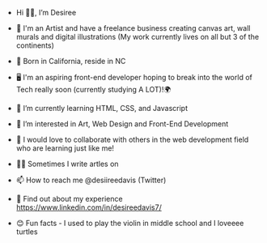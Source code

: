 -  Hi 👋🏾, I’m Desiree

- 🎨 I'm an Artist and have a freelance business creating canvas art, wall murals and digital illustrations (My work currently lives on all but 3 of the continents) 

- 🌴 Born in California, reside in NC

- 🖥️ I'm an aspiring front-end developer hoping to break into the world of Tech really soon (currently studying A LOT)!🌍

- 🌱 I’m currently learning HTML, CSS, and Javascript

- 👀 I’m interested in Art, Web Design and Front-End Development

- 💞️ I would love to collaborate with others in the web development field who are learning just like me!

- ✍🏾 Sometimes I write artles on

- 📫 How to reach me @desiireedavis (Twitter)

- 📝 Find out about my experience
https://www.linkedin.com/in/desireedavis7/

- 😊 Fun facts - I used to play the violin in middle school and I loveeee turtles

<!---
desireedavis/desireedavis is a ✨ special ✨ repository because its `README.md` (this file) appears on your GitHub profile.
You can click the Preview link to take a look at your changes.
--->
